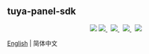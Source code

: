 ## tuya-panel-sdk

<p align="center">
  <img src="https://img.shields.io/github/license/tuya/tuya-panel-sdk.svg" />
  <a href="http://commitizen.github.io/cz-cli/" target="_blank">
    <img src="https://img.shields.io/badge/commitizen-friendly-brightgreen.svg?maxAge=2592000" />
  </a>&nbsp;
  <a href="https://conventionalcommits.org" target="_blank">
    <img src="https://img.shields.io/badge/Conventional%20Commits-1.0.0-brightgreen.svg?maxAge=2592000" />
  </a>&nbsp;
  <a href="https://codecov.io/gh/tuya/tuya-panel-sdk" target="_blank">
    <img src="https://codecov.io/gh/tuya/tuya-panel-sdk/graph/badge.svg" />
  </a>&nbsp;
  <img src="https://github.com/TuyaInc/tuya-panel-kit/workflows/Lint%20Code/badge.svg" />
</p>

[English](./README.md) | 简体中文
